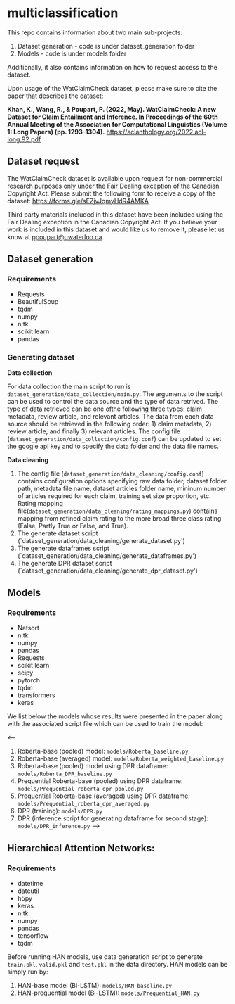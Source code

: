 # multiclassification

This repo contains information about two main sub-projects:

1. Dataset generation - code is under dataset_generation folder
2. Models - code is under models folder

Additionally, it also contains information on how to request access to the dataset.

Upon usage of the WatClaimCheck dataset, please make sure to cite the paper that describes the dataset:

**Khan, K., Wang, R., & Poupart, P. (2022, May). WatClaimCheck: A new Dataset for Claim Entailment and Inference. In Proceedings of the 60th Annual Meeting of the Association for Computational Linguistics (Volume 1: Long Papers) (pp. 1293-1304).**
https://aclanthology.org/2022.acl-long.92.pdf

## Dataset request

The WatClaimCheck dataset is available upon request for non-commercial research purposes only under the Fair Dealing
exception of the Canadian Copyright Act.  Please submit the following form to receive a copy of the dataset: https://forms.gle/sEZjvJqmyHdR4AMKA

Third party materials included in this dataset have been included using the Fair Dealing exception in the Canadian Copyright Act. If you believe your work is included in this dataset and would like us to remove it, please let us know at ppoupart@uwaterloo.ca.

## Dataset generation

### Requirements
- Requests
- BeautifulSoup
- tqdm 
- numpy
- nltk
- scikit learn
- pandas

### Generating dataset

**Data collection** 

For data collection the main script to run is `dataset_generation/data_collection/main.py`. The arguments to the script can be used to control the data source and the type of data retrived. The type of data retrieved can be one ofthe following three types: claim metadata, review article, and relevant articles. The data from each data source should be retrieved in the following order: 1) claim metadata, 2) review article, and finally 3) relevant articles. The config file (`dataset_generation/data_collection/config.conf`) can be updated to set the google api key and to specify the data folder and the data file names.

**Data cleaning** 
1. The config file (`dataset_generation/data_cleaning/config.conf`) contains configuration options specifying raw data folder, dataset folder path, metadata file name, dataset articles folder name, mininum number of articles required for each claim, training set size proportion, etc. Rating mapping file(`dataset_generation/data_cleaning/rating_mappings.py`) contains mapping from refined claim rating to the more broad three class rating (False, Partly True or False, and True).
2. The generate dataset script (`dataset_generation/data_cleaning/generate_dataset.py')
3. The generate dataframes script (`dataset_generation/data_cleaning/generate_dataframes.py')
4. The generate DPR dataset script (`dataset_generation/data_cleaning/generate_dpr_dataset.py')

## Models

### Requirements
- Natsort
- nltk
- numpy
- pandas
- Requests
- scikit learn
- scipy
- pytorch
- tqdm
- transformers
- keras

We list below the models whose results were presented in the paper along with the associated script file which can be used to train the model:

<--
1. Roberta-base (pooled) model: `models/Roberta_baseline.py`
2. Roberta-base (averaged) model: `models/Roberta_weighted_baseline.py`
3. Roberta-base (pooled) model using DPR dataframe: `models/Roberta_DPR_baseline.py`
4. Prequential Roberta-base (pooled) using DPR dataframe: `models/Prequential_roberta_dpr_pooled.py`
5. Prequential Roberta-base (averaged) using DPR dataframe: `models/Prequential_roberta_dpr_averaged.py`
6. DPR (training): `models/DPR.py`
7. DPR (inference script for generating dataframe for second stage): `models/DPR_inference.py`
-->


## Hierarchical Attention Networks:
### Requirements
- datetime
- dateutil
- h5py
- keras
- nltk
- numpy
- pandas
- tensorflow
- tqdm

Before running HAN models, use data generation script to generate `train.pkl`, `valid.pkl` and `test.pkl` in the data directory. HAN models can be simply run by:

1. HAN-base model (Bi-LSTM): `models/HAN_baseline.py`
2. HAN-prequential model (Bi-LSTM): `models/Prequential_HAN.py`
